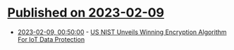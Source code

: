 # [Published on 2023-02-09](index.md)

* [2023-02-09, 00:50:00](https://it.slashdot.org/story/23/02/08/2239210/us-nist-unveils-winning-encryption-algorithm-for-iot-data-protection?utm_source=rss1.0mainlinkanon&utm_medium=feed) - [US NIST Unveils Winning Encryption Algorithm For IoT Data Protection](https://it.slashdot.org/story/23/02/08/2239210/us-nist-unveils-winning-encryption-algorithm-for-iot-data-protection?utm_source=rss1.0mainlinkanon&utm_medium=feed)
